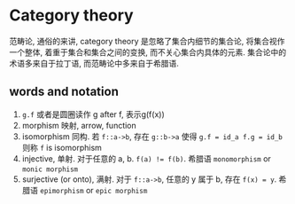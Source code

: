 # Category theory

范畴论, 通俗的来讲, category theory 是忽略了集合内细节的集合论, 将集合视作一个整体, 着重于集合和集合之间的变换, 而不关心集合内具体的元素. 集合论中的术语多来自于拉丁语, 而范畴论中多来自于希腊语.



## words and notation
1. `g.f` 或者是圆圈读作 g after f, 表示g(f(x))
2. morphism 映射, arrow, function
3. isomorphism 同构. 若 `f::a->b`, 存在 `g::b->a` 使得 `g.f = id_a f.g = id_b` 则称 `f` is isomorphism
4. injective, 单射. 对于任意的 a, b. `f(a) != f(b)`. 希腊语 `monomorphism` or `monic morphism`
5. surjective (or onto), 满射. 对于 `f::a->b`, 任意的 y 属于 b, 存在 `f(x) = y`. 希腊语 `epimorphism` or `epic morphism`




